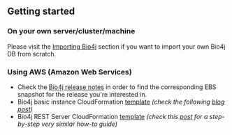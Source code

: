 ## Getting started

### On your own server/cluster/machine

Please visit the [Importing Bio4j](importing-bio4j.md) section if you want to import your own Bio4j DB from scratch.

### Using AWS (Amazon Web Services)

* Check the [Bio4j release notes](../notes/) in order to find the corresponding EBS snapshot for the release you're interested in.
* Bio4j basic instance CloudFormation [template](https://s3-eu-west-1.amazonaws.com/bio4j-public/Bio4jBasicInstanceTemplate.txt) _(check the following [blog post](http://blog.bio4j.com/2011/12/bio4j-aws-cloudformation-your-own-fresh-baked-db-in-less-than-a-minute/))_
* Bio4j REST Server CloudFormation [template](https://s3-eu-west-1.amazonaws.com/bio4j-public/Bio4jBasicRestServerTemplate.txt) _(check this [post](http://blog.ohnosequences.com/2011/12/neo4j-server-and-aws-become-good-friends/) for a step-by-step very similar how-to guide)_

